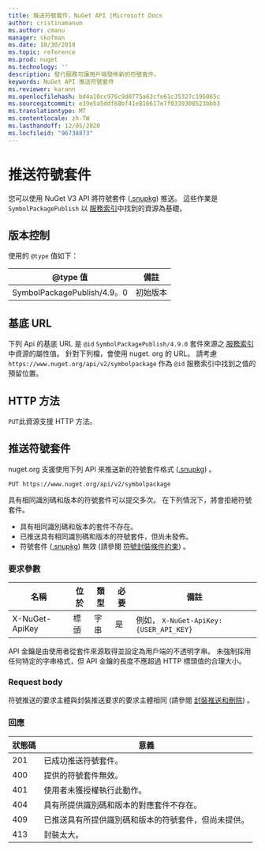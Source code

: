 ```yaml
---
title: 推送符號套件，NuGet API |Microsoft Docs
author: cristinamanum
ms.author: cmanu
manager: skofman
ms.date: 10/30/2018
ms.topic: reference
ms.prod: nuget
ms.technology: ''
description: 發行服務可讓用戶端發佈新的符號套件。
keywords: NuGet API 推送符號套件
ms.reviewer: karann
ms.openlocfilehash: bd4a10cc976c9d0775a63cfe61c35327c196065c
ms.sourcegitcommit: e39e5a5ddf68bf41e816617e7f0339308523bbb3
ms.translationtype: MT
ms.contentlocale: zh-TW
ms.lasthandoff: 12/05/2020
ms.locfileid: "96738873"
---
```

# <a name="push-symbol-packages"></a>推送符號套件

您可以使用 NuGet V3 API 將符號套件 ([.snupkg](../create-packages/Symbol-Packages-snupkg.md)) 推送。
這些作業是 `SymbolPackagePublish` 以 [服務索引](service-index.md)中找到的資源為基礎。

## <a name="versioning"></a>版本控制

使用的 `@type` 值如下：

@type 值                 | 備註
--------------------        | -----
SymbolPackagePublish/4.9。0  | 初始版本

## <a name="base-url"></a>基底 URL

下列 Api 的基底 URL 是 `@id` `SymbolPackagePublish/4.9.0` 套件來源之 [服務索引](service-index.md)中資源的屬性值。 針對下列檔，會使用 nuget. org 的 URL。 請考慮 `https://www.nuget.org/api/v2/symbolpackage` 作為 `@id` 服務索引中找到之值的預留位置。

## <a name="http-methods"></a>HTTP 方法

`PUT`此資源支援 HTTP 方法。 

## <a name="push-a-symbol-package"></a>推送符號套件

nuget.org 支援使用下列 API 來推送新的符號套件格式 ([.snupkg](../create-packages/Symbol-Packages-snupkg.md)) 。 

    PUT https://www.nuget.org/api/v2/symbolpackage

具有相同識別碼和版本的符號套件可以提交多次。 在下列情況下，將會拒絕符號套件。
- 具有相同識別碼和版本的套件不存在。
- 已推送具有相同識別碼和版本的符號套件，但尚未發佈。
- 符號套件 ([.snupkg](../create-packages/Symbol-Packages-snupkg.md)) 無效 (請參閱 [符號封裝條件約束](../create-packages/Symbol-Packages-snupkg.md)) 。

### <a name="request-parameters"></a>要求參數

名稱           | 位於     | 類型   | 必要 | 備註
-------------- | ------ | ------ | -------- | -----
X-NuGet-ApiKey | 標頭 | 字串 | 是      | 例如， `X-NuGet-ApiKey: {USER_API_KEY}`

API 金鑰是由使用者從套件來源取得並設定為用戶端的不透明字串。 未強制採用任何特定的字串格式，但 API 金鑰的長度不應超過 HTTP 標頭值的合理大小。

### <a name="request-body"></a>Request body

符號推送的要求主體與封裝推送要求的要求主體相同 (請參閱 [封裝推送和刪除](package-publish-resource.md)) 。 

### <a name="response"></a>回應

狀態碼 | 意義
----------- | -------
201         | 已成功推送符號套件。
400         | 提供的符號套件無效。
401         | 使用者未獲授權執行此動作。
404         | 具有所提供識別碼和版本的對應套件不存在。
409         | 已推送具有所提供識別碼和版本的符號套件，但尚未提供。
413         | 封裝太大。

